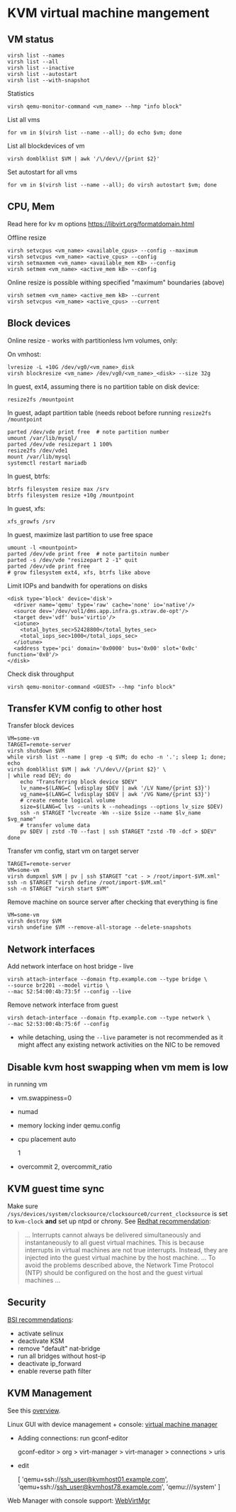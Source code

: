 KVM virtual machine mangement
=============================


VM status
---------

    virsh list --names
    virsh list --all
    virsh list --inactive
    virsh list --autostart
    virsh list --with-snapshot

Statistics

    virsh qemu-monitor-command <vm_name> --hmp "info block"


List all vms

    for vm in $(virsh list --name --all); do echo $vm; done

List all blockdevices of vm

    virsh domblklist $VM | awk '/\/dev\//{print $2}'

Set autostart for all vms

    for vm in $(virsh list --name --all); do virsh autostart $vm; done


CPU, Mem
--------

Read here for kv m options https://libvirt.org/formatdomain.html


Offline resize

    virsh setvcpus <vm_name> <available_cpus> --config --maximum
    virsh setvcpus <vm_name> <active_cpus> --config
    virsh setmaxmem <vm_name> <available_mem KB> --config
    virsh setmem <vm_name> <active_mem kB> --config


Online resize is possible withing specified "maximum" boundaries (above)

    virsh setmem <vm_name> <active_mem kB> --current
    virsh setvcpus <vm_name> <active_cpus> --current



Block devices
-------------

Online resize - works with partitionless lvm volumes, only:

On vmhost:

    lvresize -L +10G /dev/vg0/<vm_name>_disk
    virsh blockresize <vm_name> /dev/vg0/<vm_name>_<disk> --size 32g

In guest, ext4, assuming there is no partition table on disk device:

    resize2fs /mountpoint 

In guest, adapt partition table (needs reboot before running `resize2fs /mountpoint`

    parted /dev/vde print free  # note partition number 
    umount /var/lib/mysql/
    parted /dev/vde resizepart 1 100%
    resize2fs /dev/vde1
    mount /var/lib/mysql
    systemctl restart mariadb

In guest, btrfs:

    btrfs filesystem resize max /srv
    btrfs filesystem resize +10g /mountpoint

In guest, xfs:

    xfs_growfs /srv

In guest, maximize last partition to use free space

    umount -l <mountpoint>
    parted /dev/vde print free  # note partitoin number
    parted -s /dev/vde "resizepart 2 -1" quit
    parted /dev/vde print free
    # grow filesystem ext4, xfs, btrfs like above

Limit IOPs and bandwith for operations on disks

    <disk type='block' device='disk'>
      <driver name='qemu' type='raw' cache='none' io='native'/>
      <source dev='/dev/vol1/dms.app.infra.gs.xtrav.de-opt'/>
      <target dev='vdf' bus='virtio'/>
      <iotune>
        <total_bytes_sec>52428800</total_bytes_sec>
        <total_iops_sec>1000</total_iops_sec>
      </iotune>
      <address type='pci' domain='0x0000' bus='0x00' slot='0x0c' function='0x0'/>
    </disk>

Check disk throughput

    virsh qemu-monitor-command <GUEST> --hmp "info block"

Transfer KVM config to other host
---------------------------------

Transfer block devices

    VM=some-vm
    TARGET=remote-server
    virsh shutdown $VM
    while virsh list --name | grep -q $VM; do echo -n '.'; sleep 1; done; echo
    virsh domblklist $VM | awk '/\/dev\//{print $2}' \
    | while read DEV; do
        echo "Transferring block device $DEV"	
        lv_name=$(LANG=C lvdisplay $DEV | awk '/LV Name/{print $3}')
        vg_name=$(LANG=C lvdisplay $DEV | awk '/VG Name/{print $3}')
        # create remote logical volume	
        size=$(LANG=C lvs --units k --noheadings --options lv_size $DEV)
        ssh -n $TARGET "lvcreate -Wn --size $size --name $lv_name $vg_name"		
        # transfer volume data
        pv $DEV | zstd -T0 --fast | ssh $TARGET "zstd -T0 -dcf > $DEV"
    done


Transfer vm config, start vm on target server

    TARGET=remote-server
    VM=some-vm
    virsh dumpxml $VM | pv | ssh $TARGET "cat - > /root/import-$VM.xml"
    ssh -n $TARGET "virsh define /root/import-$VM.xml"
    ssh -n $TARGET "virsh start $VM"


Remove machine on source server after checking that everything is fine

    VM=some-vm
    virsh destroy $VM
    virsh undefine $VM --remove-all-storage --delete-snapshots


## Network interfaces

Add network interface on host bridge - live

    virsh attach-interface --domain ftp.example.com --type bridge \
    --source br2201 --model virtio \
    --mac 52:54:00:4b:73:5f --config --live


Remove network interface from guest 

    virsh detach-interface --domain ftp.example.com --type network \
    --mac 52:53:00:4b:75:6f --config

* while detaching, using the `--live` parameter is not recommended as
  it might affect any existing network activities on the NIC to be removed



Disable kvm host swapping when vm mem is low
--------------------------------------------

in running vm

* vm.swappiness=0
* numad
* memory locking inder qemu.config

    <memoryBacking>
       <locked/>
    </memoryBacking>

* cpu placement auto

    <vcpu placement='auto'>1</vcpu>

* overcommit 2, overcommit_ratio 

KVM guest time sync
--------------------

Make sure `/sys/devices/system/clocksource/clocksource0/current_clocksource` is set to `kvm-clock` __and__ set up ntpd or chrony. See [Redhat recommendation][kvm_clock]:

> ... Interrupts cannot always be delivered simultaneously and instantaneously to all guest virtual machines. This is because interrupts in virtual machines are not true interrupts. Instead, they are injected into the guest virtual machine by the host machine.
...
To avoid the problems described above, the Network Time Protocol (NTP) should be configured on the host and the guest virtual machines ...

Security
-------

[BSI recommendations](https://www.bsi.bund.de/SharedDocs/Downloads/DE/BSI/Publikationen/Studien/Sicherheitsanalyse_KVM/Sicherheitsanalyse_KVM.pdf?__blob=publicationFile&v=3):

* activate selinux 
* deactivate KSM
* remove "default" nat-bridge
* run all bridges without host-ip
* deactivate ip_forward 
* enable reverse path filter




[kvm_clock]: https://access.redhat.com/documentation/en-us/red_hat_enterprise_linux/6/html/virtualization_administration_guide/sect-virtualization-tips_and_tricks-libvirt_managed_timers]


## KVM Management 

See this [overview](https://www.linux-kvm.org/page/Management_Tools).

Linux GUI with device management +  console: [virtual machine manager][vmm]

* Adding connections: run gconf-editor

    gconf-editor > org > virt-manager > virt-manager > connections > uris

* edit 

    [
    'qemu+ssh://ssh_user@kvmhost01.example.com',
    'qemu+ssh://ssh_user@kvmhost78.example.com',
    'qemu:///system'
    ]

Web Manager with console support: [WebVirtMgr][wvm]





[vmm]: https://virt-manager.org/
[wvm]: http://retspen.github.io


